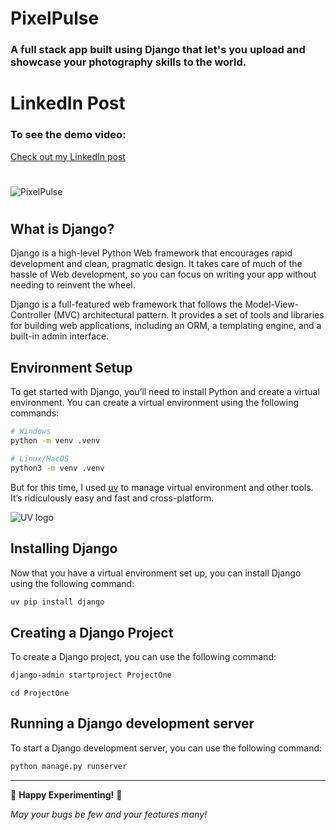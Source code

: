 # PixelPulse
### A full stack app built using Django that let's you upload and showcase your photography skills to the world.


# LinkedIn Post
### To see the demo video:
[Check out my LinkedIn post](https://www.linkedin.com/posts/thepratikguptaa_django-webdevelopment-photography-activity-7343983053574160385-7ice?utm_source=share&utm_medium=member_desktop&rcm=ACoAAFNTblUBnfiK5ntkG3s1-NXJ0TPqdRrZrz0)

#
![PixelPulse](https://socialify.git.ci/thepratikguptaa/PixelPulse/image?custom_description=An+app+built+using+Django+that+let%27s+you+upload+and+showcase+your+photography+skills+to+the+world.&custom_language=Django&description=1&font=Jost&language=1&name=1&owner=1&pattern=Circuit+Board&theme=Light)
#
## What is Django?
Django is a high-level Python Web framework that encourages rapid development and clean, pragmatic design. It takes care of much of the hassle of Web development, so you can focus on writing your app without needing to reinvent the wheel.

Django is a full-featured web framework that follows the Model-View-Controller (MVC) architectural pattern. It provides a set of tools and libraries for building web applications, including an ORM, a templating engine, and a built-in admin interface.

## Environment Setup
To get started with Django, you’ll need to install Python and create a virtual environment. You can create a virtual environment using the following commands:

```bash
# Windows
python -m venv .venv
```

```bash
# Linux/MacOS
python3 -m venv .venv
```
But for this time, I used [uv](https://docs.astral.sh/uv/) to manage virtual environment and other tools. It’s ridiculously easy and fast and cross-platform.

![UV logo](https://github.com/astral-sh/uv/assets/1309177/03aa9163-1c79-4a87-a31d-7a9311ed9310#only-dark)

## Installing Django
Now that you have a virtual environment set up, you can install Django using the following command:
```bash
uv pip install django
```
## Creating a Django Project
To create a Django project, you can use the following command:
```bash
django-admin startproject ProjectOne
```
```base
cd ProjectOne
```
## Running a Django development server
To start a Django development server, you can use the following command:
```bash
python manage.py runserver
```

---

🎉 **Happy Experimenting!** 🎉


*May your bugs be few and your features many!*
